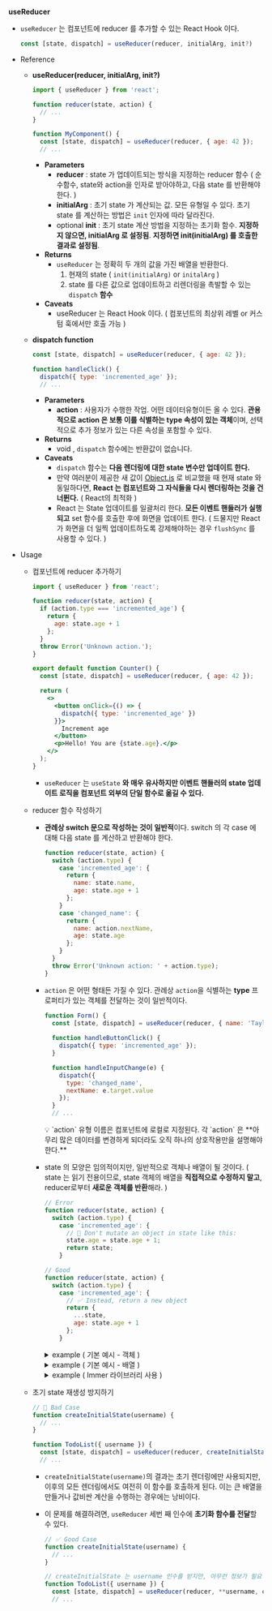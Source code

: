 ****useReducer****
  - `useReducer` 는 컴포넌트에 reducer 를 추가할 수 있는 React Hook 이다.
      
      ```jsx
      const [state, dispatch] = useReducer(reducer, initialArg, init?)
      ```
      
  - Reference
      - **useReducer(reducer, initialArg, init?)**
          
          ```jsx
          import { useReducer } from 'react';
          
          function reducer(state, action) {
            // ...
          }
          
          function MyComponent() {
            const [state, dispatch] = useReducer(reducer, { age: 42 });
            // ...
          ```
          
          - **Parameters**
              - **reducer** : state 가 업데이트되는 방식을 지정하는 reducer 함수 ( 순수함수, state와 action을 인자로 받아야하고, 다음 state 를 반환해야 한다. )
              - **initialArg** : 초기 state 가 계산되는 값. 모든 유형일 수 있다. 초기 state 를 계산하는 방법은 `init` 인자에 따라 달라진다.
              - optional **init** : 초기 state 계산 방법을 지정하는 초기화 함수. **지정하지 않으면, initialArg 로 설정됨**. **지정하면 init(initialArg) 를 호출한 결과로 설정됨**.
          - **Returns**
              - `useReducer` 는 정확히 두 개의 값을 가진 배열을 반환한다.
                  1. 현재의 state ( `init(initialArg)` or `initalArg` )
                  2. state 를 다른 값으로 업데이트하고 리렌더링을 촉발할 수 있는 `dispatch` **함수**
          - **Caveats**
              - useReducer 는 React Hook 이다. ( 컴포넌트의 최상위 레벨 or 커스텀 훅에서만 호출 가능 )
      - **dispatch function**
          
          ```jsx
          const [state, dispatch] = useReducer(reducer, { age: 42 });
          
          function handleClick() {
            dispatch({ type: 'incremented_age' });
            // ...
          ```
          
          - **Parameters**
              - **action** : 사용자가 수행한 작업. 어떤 데이터유형이든 올 수 있다. **관용적으로 action 은 보통 이를 식별하는 type 속성이 있는 객체**이며, 선택적으로 추가 정보가 있는 다른 속성을 포함할 수 있다.
          - **Returns**
              - void , `dispatch` 함수에는 반환값이 없습니다.
          - **Caveats**
              - `dispatch` 함수는 **다음 렌더링에 대한 state 변수만 업데이트 한다.**
              - 만약 여러분이 제공한 새 값이 [Object.is](http://Object.is) 로 비교했을 때 현재 state 와 동일하다면, **React 는 컴포넌트와 그 자식들을 다시 렌더링하는 것을 건너뛴다.** ( React의 최적화 )
              - React 는 State 업데이트를 일괄처리 한다. **모든 이벤트 핸들러가 실행되고** set 함수를 호출한 후에 화면을 업데이트 한다. ( 드물지만 React가 화면을 더 일찍 업데이트하도록 강제해야하는 경우 `flushSync` 를 사용할 수 있다. )
  - Usage
      - 컴포넌트에 reducer 추가하기
          
          ```jsx
          import { useReducer } from 'react';
          
          function reducer(state, action) {
            if (action.type === 'incremented_age') {
              return {
                age: state.age + 1
              };
            }
            throw Error('Unknown action.');
          }
          
          export default function Counter() {
            const [state, dispatch] = useReducer(reducer, { age: 42 });
          
            return (
              <>
                <button onClick={() => {
                  dispatch({ type: 'incremented_age' })
                }}>
                  Increment age
                </button>
                <p>Hello! You are {state.age}.</p>
              </>
            );
          }
          ```
          
          - `useReducer` 는 `useState` **와 매우 유사하지만 이벤트 핸들러의 state 업데이트 로직을 컴포넌트 외부의 단일 함수로 옮길 수 있다.**
      - reducer 함수 작성하기
          - **관례상 switch 문으로 작성하는 것이 일반적**이다. switch 의 각 case 에 대해 다음 state 를 계산하고 반환해야 한다.
              
              ```jsx
              function reducer(state, action) {
                switch (action.type) {
                  case 'incremented_age': {
                    return {
                      name: state.name,
                      age: state.age + 1
                    };
                  }
                  case 'changed_name': {
                    return {
                      name: action.nextName,
                      age: state.age
                    };
                  }
                }
                throw Error('Unknown action: ' + action.type);
              }
              ```
              
          - `action` 은 어떤 형태든 가질 수 있다.
          관례상 `action`을 식별하는 **type** 프로퍼티가 있는 객체를 전달하는 것이 일반적이다.
              
              ```jsx
              function Form() {
                const [state, dispatch] = useReducer(reducer, { name: 'Taylor', age: 42 });
                
                function handleButtonClick() {
                  dispatch({ type: 'incremented_age' });
                }
              
                function handleInputChange(e) {
                  dispatch({
                    type: 'changed_name',
                    nextName: e.target.value
                  });
                }
                // ...
              ```
              
              <aside>
              💡 `action` 유형 이름은 컴포넌트에 로컬로 지정된다.
              각 `action` 은 **아무리 많은 데이터를 변경하게 되더라도 오직 하나의 상호작용만을 설명해야 한다.**
              
              </aside>
              
          - state 의 모양은 임의적이지만, 일반적으로 객체나 배열이 될 것이다. ( state 는 읽기 전용이므로, state 객체의 배열을 **직접적으로 수정하지 말고**, reducer로부터 **새로운 객체를 반환**해라. )
              
              ```jsx
              // Error
              function reducer(state, action) {
                switch (action.type) {
                  case 'incremented_age': {
                    // 🚩 Don't mutate an object in state like this:
                    state.age = state.age + 1;
                    return state;
                  }
              
              // Good
              function reducer(state, action) {
                switch (action.type) {
                  case 'incremented_age': {
                    // ✅ Instead, return a new object
                    return {
                      ...state,
                      age: state.age + 1
                    };
                  }
              ```
   
            <details>
              
            <summary>
              example ( 기본 예시 - 객체 )
            </summary>
            
              ```jsx
              import { useReducer } from 'react';
              
              function reducer(state, action) {
                switch (action.type) {
                  case 'incremented_age': {
                    return {
                      name: state.name,
                      age: state.age + 1
                    };
                  }
                  case 'changed_name': {
                    return {
                      name: action.nextName,
                      age: state.age
                    };
                  }
                }
                throw Error('Unknown action: ' + action.type);
              }
              
              const initialState = { name: 'Taylor', age: 42 };
              
              export default function Form() {
                const [state, dispatch] = useReducer(reducer, initialState);
              
                function handleButtonClick() {
                  dispatch({ type: 'incremented_age' });
                }
              
                function handleInputChange(e) {
                  dispatch({
                    type: 'changed_name',
                    nextName: e.target.value
                  }); 
                }
              
                return (
                  <>
                    <input
                      value={state.name}
                      onChange={handleInputChange}
                    />
                    <button onClick={handleButtonClick}>
                      Increment age
                    </button>
                    <p>Hello, {state.name}. You are {state.age}.</p>
                  </>
                );
              }
              ```
              
              - `reducer`는 name, age 두 개의 필드가 있는 state 객체를 관리
            </details>
        
            <details>
              
            <summary>
              example ( 기본 예시 - 배열 )
            </summary>
              
              ```jsx
              import { useReducer } from 'react';
              import AddTask from './AddTask.js';
              import TaskList from './TaskList.js';
              
              function tasksReducer(tasks, action) {
                switch (action.type) {
                  case 'added': {
                    return [...tasks, {
                      id: action.id,
                      text: action.text,
                      done: false
                    }];
                  }
                  case 'changed': {
                    return tasks.map(t => {
                      if (t.id === action.task.id) {
                        return action.task;
                      } else {
                        return t;
                      }
                    });
                  }
                  case 'deleted': {
                    return tasks.filter(t => t.id !== action.id);
                  }
                  default: {
                    throw Error('Unknown action: ' + action.type);
                  }
                }
              }
              
              export default function TaskApp() {
                const [tasks, dispatch] = useReducer(
                  tasksReducer,
                  initialTasks
                );
              
                function handleAddTask(text) {
                  dispatch({
                    type: 'added',
                    id: nextId++,
                    text: text,
                  });
                }
              
                function handleChangeTask(task) {
                  dispatch({
                    type: 'changed',
                    task: task
                  });
                }
              
                function handleDeleteTask(taskId) {
                  dispatch({
                    type: 'deleted',
                    id: taskId
                  });
                }
              
                return (
                  <>
                    <h1>Prague itinerary</h1>
                    <AddTask
                      onAddTask={handleAddTask}
                    />
                    <TaskList
                      tasks={tasks}
                      onChangeTask={handleChangeTask}
                      onDeleteTask={handleDeleteTask}
                    />
                  </>
                );
              }
              
              let nextId = 3;
              const initialTasks = [
                { id: 0, text: 'Visit Kafka Museum', done: true },
                { id: 1, text: 'Watch a puppet show', done: false },
                { id: 2, text: 'Lennon Wall pic', done: false }
              ];
              ```
              
              - `reducer` 는 배열을 관리한다. - 배열은 **변이 없이** 업데이트 되어야 한다.
            </details>
        
            <details>
              
            <summary>
              example ( Immer 라이브러리 사용 )
            </summary>
              
              ```jsx
              import { useImmerReducer } from 'use-immer';
              import AddTask from './AddTask.js';
              import TaskList from './TaskList.js';
              
              function tasksReducer(draft, action) {
                switch (action.type) {
                  case 'added': {
                    draft.push({
                      id: action.id,
                      text: action.text,
                      done: false
                    });
                    break;
                  }
                  case 'changed': {
                    const index = draft.findIndex(t =>
                      t.id === action.task.id
                    );
                    draft[index] = action.task;
                    break;
                  }
                  case 'deleted': {
                    return draft.filter(t => t.id !== action.id);
                  }
                  default: {
                    throw Error('Unknown action: ' + action.type);
                  }
                }
              }
              
              export default function TaskApp() {
                const [tasks, dispatch] = useImmerReducer(
                  tasksReducer,
                  initialTasks
                );
              
                function handleAddTask(text) {
                  dispatch({
                    type: 'added',
                    id: nextId++,
                    text: text,
                  });
                }
              
                function handleChangeTask(task) {
                  dispatch({
                    type: 'changed',
                    task: task
                  });
                }
              
                function handleDeleteTask(taskId) {
                  dispatch({
                    type: 'deleted',
                    id: taskId
                  });
                }
              
                return (
                  <>
                    <h1>Prague itinerary</h1>
                    <AddTask
                      onAddTask={handleAddTask}
                    />
                    <TaskList
                      tasks={tasks}
                      onChangeTask={handleChangeTask}
                      onDeleteTask={handleDeleteTask}
                    />
                  </>
                );
              }
              
              let nextId = 3;
              const initialTasks = [
                { id: 0, text: 'Visit Kafka Museum', done: true },
                { id: 1, text: 'Watch a puppet show', done: false },
                { id: 2, text: 'Lennon Wall pic', done: false },
              ];
              ```
              
              - Immer 를 사용하면, 반복적인 코드를 줄일 수 있다.
            </details>
      - 초기 state 재생성 방지하기
          
          ```jsx
          // 🚩 Bad Case
          function createInitialState(username) {
            // ...
          }
          
          function TodoList({ username }) {
            const [state, dispatch] = useReducer(reducer, createInitialState(username));
            // ...
          ```
          
          - `createInitialState(username)`의 결과는 초기 렌더링에만 사용되지만, 이후의 모든 렌더링에서도 여전히 이 함수를 호출하게 된다. 이는 큰 배열을 만들거나 값비싼 계산을 수행하는 경우에는 낭비이다.
          - 이 문제를 해결하려면, `useReducer` 세번 째 인수에 **초기화 함수를 전달**할 수 있다.
              
              ```jsx
              // ✅ Good Case
              function createInitialState(username) {
                // ...
              }
              
              // createInitialState 는 username 인수를 받지만, 아무런 정보가 필요 없는 경우에는 null 을 전달
              function TodoList({ username }) {
                const [state, dispatch] = useReducer(reducer, **username, createInitialState**);
                // ...
              
              ```
